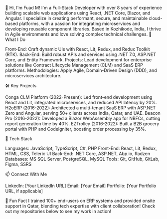 👋 Hi, I'm Fuad M!
I'm a Full-Stack Developer with over 8 years of experience building scalable web applications using React, .NET Core, Blazor, and Angular. I specialize in creating performant, secure, and maintainable cloud-based platforms, with a passion for integrating microservices and developing reusable component libraries. Based in Kozhikode, India, I thrive in Agile environments and love solving complex technical challenges.
🚀 What I Do

Front-End: Craft dynamic UIs with React, Lit, Redux, and Redux Toolkit (RTK).
Back-End: Build robust APIs and services using .NET 7.0, ASP.NET Core, and Entity Framework.
Projects: Lead development for enterprise solutions like Contract Lifecycle Management (CLM) and SaaS ERP platforms.
Methodologies: Apply Agile, Domain-Driven Design (DDD), and microservices architecture.

🛠️ Key Projects

Conga CLM Platform (2022-Present): Led front-end development using React and Lit, integrated microservices, and reduced API latency by 20%.
H2oERP (2016-2022): Architected a multi-tenant SaaS ERP with ASP.NET Zero and Angular, serving 50+ clients across India, Qatar, and UAE.
Beacon Pro (2016-2022): Developed a Blazor WebAssembly app for NBFCs, cutting report generation time by 40%.
EZTrolley (2016-2022): Built a B2B grocery portal with PHP and CodeIgniter, boosting order processing by 35%.

🧰 Tech Stack

Languages: JavaScript, TypeScript, C#, PHP
Front-End: React, Lit, Redux, HTML, CSS, Teleric UI
Back-End: .NET Core, ASP.NET, Abp.io, Radzen
Databases: MS SQL Server, PostgreSQL, MySQL
Tools: Git, GitHub, GitLab, Figma, SSRS

📫 Connect With Me

LinkedIn: [Your LinkedIn URL]
Email: [Your Email]
Portfolio: [Your Portfolio URL, if applicable]

🌟 Fun Fact
I trained 100+ end-users on ERP systems and provided onsite support in Qatar, blending tech expertise with client collaboration!
Check out my repositories below to see my work in action!
